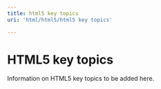 ```yaml
---
title: html5 key topics
uri: 'html/html5/html5 key topics'

---
```

# HTML5 key topics

Information on HTML5 key topics to be added here.